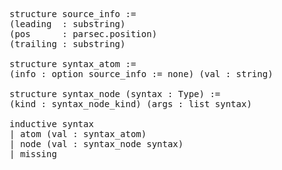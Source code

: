 <pre class="juicy-ace-editor-container ace-chrome"><span title="(module.header [] [])"></span><span title="(command.declaration
 (command.decl_modifiers [] [] [] [] [])
 (command.declaration.inner
  (6
   (command.structure
    &quot;structure&quot;
    []
    `source_info
    (command.decl_sig [] [])
    []
    &quot;:=&quot;
    []
    [(command.structure_field
      (1
       (term.bracketed_binder
        (0
         (term.explicit_binder
          &quot;(&quot;
          (term.explicit_binder_content
           (1
            (term.binder_content
             [(term.binder_ident (0 `leading))]
             [(term.binder_content_type &quot;:&quot; (ident_univs `substring []))]
             [])))
          &quot;)&quot;)))))
     (command.structure_field
      (1
       (term.bracketed_binder
        (0
         (term.explicit_binder
          &quot;(&quot;
          (term.explicit_binder_content
           (1
            (term.binder_content
             [(term.binder_ident (0 `pos))]
             [(term.binder_content_type &quot;:&quot; (ident_univs `parsec.position []))]
             [])))
          &quot;)&quot;)))))
     (command.structure_field
      (1
       (term.bracketed_binder
        (0
         (term.explicit_binder
          &quot;(&quot;
          (term.explicit_binder_content
           (1
            (term.binder_content
             [(term.binder_ident (0 `trailing))]
             [(term.binder_content_type &quot;:&quot; (ident_univs `substring []))]
             [])))
          &quot;)&quot;)))))]))))"><span title="(command.decl_modifiers [] [] [] [] [])"></span><span title="(command.declaration.inner
 (6
  (command.structure
   &quot;structure&quot;
   []
   `source_info
   (command.decl_sig [] [])
   []
   &quot;:=&quot;
   []
   [(command.structure_field
     (1
      (term.bracketed_binder
       (0
        (term.explicit_binder
         &quot;(&quot;
         (term.explicit_binder_content
          (1
           (term.binder_content
            [(term.binder_ident (0 `leading))]
            [(term.binder_content_type &quot;:&quot; (ident_univs `substring []))]
            [])))
         &quot;)&quot;)))))
    (command.structure_field
     (1
      (term.bracketed_binder
       (0
        (term.explicit_binder
         &quot;(&quot;
         (term.explicit_binder_content
          (1
           (term.binder_content
            [(term.binder_ident (0 `pos))]
            [(term.binder_content_type &quot;:&quot; (ident_univs `parsec.position []))]
            [])))
         &quot;)&quot;)))))
    (command.structure_field
     (1
      (term.bracketed_binder
       (0
        (term.explicit_binder
         &quot;(&quot;
         (term.explicit_binder_content
          (1
           (term.binder_content
            [(term.binder_ident (0 `trailing))]
            [(term.binder_content_type &quot;:&quot; (ident_univs `substring []))]
            [])))
         &quot;)&quot;)))))])))"><span title="(command.structure
 &quot;structure&quot;
 []
 `source_info
 (command.decl_sig [] [])
 []
 &quot;:=&quot;
 []
 [(command.structure_field
   (1
    (term.bracketed_binder
     (0
      (term.explicit_binder
       &quot;(&quot;
       (term.explicit_binder_content
        (1
         (term.binder_content
          [(term.binder_ident (0 `leading))]
          [(term.binder_content_type &quot;:&quot; (ident_univs `substring []))]
          [])))
       &quot;)&quot;)))))
  (command.structure_field
   (1
    (term.bracketed_binder
     (0
      (term.explicit_binder
       &quot;(&quot;
       (term.explicit_binder_content
        (1
         (term.binder_content
          [(term.binder_ident (0 `pos))]
          [(term.binder_content_type &quot;:&quot; (ident_univs `parsec.position []))]
          [])))
       &quot;)&quot;)))))
  (command.structure_field
   (1
    (term.bracketed_binder
     (0
      (term.explicit_binder
       &quot;(&quot;
       (term.explicit_binder_content
        (1
         (term.binder_content
          [(term.binder_ident (0 `trailing))]
          [(term.binder_content_type &quot;:&quot; (ident_univs `substring []))]
          [])))
       &quot;)&quot;)))))])"><span class='ace_comment'></span><span class='ace_keyword'>structure</span><span class='ace_comment'> </span><span class='ace_variable'>source_info</span><span title="(command.decl_sig [] [])"></span><span class='ace_comment'> </span>:=<span class='ace_comment'>
</span><span title="(command.structure_field
 (1
  (term.bracketed_binder
   (0
    (term.explicit_binder
     &quot;(&quot;
     (term.explicit_binder_content
      (1
       (term.binder_content
        [(term.binder_ident (0 `leading))]
        [(term.binder_content_type &quot;:&quot; (ident_univs `substring []))]
        [])))
     &quot;)&quot;)))))"><span title="(term.bracketed_binder
 (0
  (term.explicit_binder
   &quot;(&quot;
   (term.explicit_binder_content
    (1
     (term.binder_content
      [(term.binder_ident (0 `leading))]
      [(term.binder_content_type &quot;:&quot; (ident_univs `substring []))]
      [])))
   &quot;)&quot;)))"><span title="(term.explicit_binder
 &quot;(&quot;
 (term.explicit_binder_content
  (1
   (term.binder_content
    [(term.binder_ident (0 `leading))]
    [(term.binder_content_type &quot;:&quot; (ident_univs `substring []))]
    [])))
 &quot;)&quot;)"><span class='ace_comment'></span>(<span class='ace_comment'></span><span title="(term.explicit_binder_content
 (1
  (term.binder_content
   [(term.binder_ident (0 `leading))]
   [(term.binder_content_type &quot;:&quot; (ident_univs `substring []))]
   [])))"><span title="(term.binder_content
 [(term.binder_ident (0 `leading))]
 [(term.binder_content_type &quot;:&quot; (ident_univs `substring []))]
 [])"><span title="(term.binder_ident (0 `leading))"><span class='ace_variable'>leading</span></span><span title="(term.binder_content_type &quot;:&quot; (ident_univs `substring []))"><span class='ace_comment'>  </span>:<span class='ace_comment'> </span>substring</span></span></span><span class='ace_comment'></span>)<span class='ace_comment'>
</span></span></span></span><span title="(command.structure_field
 (1
  (term.bracketed_binder
   (0
    (term.explicit_binder
     &quot;(&quot;
     (term.explicit_binder_content
      (1
       (term.binder_content
        [(term.binder_ident (0 `pos))]
        [(term.binder_content_type &quot;:&quot; (ident_univs `parsec.position []))]
        [])))
     &quot;)&quot;)))))"><span title="(term.bracketed_binder
 (0
  (term.explicit_binder
   &quot;(&quot;
   (term.explicit_binder_content
    (1
     (term.binder_content
      [(term.binder_ident (0 `pos))]
      [(term.binder_content_type &quot;:&quot; (ident_univs `parsec.position []))]
      [])))
   &quot;)&quot;)))"><span title="(term.explicit_binder
 &quot;(&quot;
 (term.explicit_binder_content
  (1
   (term.binder_content
    [(term.binder_ident (0 `pos))]
    [(term.binder_content_type &quot;:&quot; (ident_univs `parsec.position []))]
    [])))
 &quot;)&quot;)"><span class='ace_comment'></span>(<span class='ace_comment'></span><span title="(term.explicit_binder_content
 (1
  (term.binder_content
   [(term.binder_ident (0 `pos))]
   [(term.binder_content_type &quot;:&quot; (ident_univs `parsec.position []))]
   [])))"><span title="(term.binder_content
 [(term.binder_ident (0 `pos))]
 [(term.binder_content_type &quot;:&quot; (ident_univs `parsec.position []))]
 [])"><span title="(term.binder_ident (0 `pos))"><span class='ace_variable'>pos</span></span><span title="(term.binder_content_type &quot;:&quot; (ident_univs `parsec.position []))"><span class='ace_comment'>      </span>:<span class='ace_comment'> </span>parsec.position</span></span></span><span class='ace_comment'></span>)<span class='ace_comment'>
</span></span></span></span><span title="(command.structure_field
 (1
  (term.bracketed_binder
   (0
    (term.explicit_binder
     &quot;(&quot;
     (term.explicit_binder_content
      (1
       (term.binder_content
        [(term.binder_ident (0 `trailing))]
        [(term.binder_content_type &quot;:&quot; (ident_univs `substring []))]
        [])))
     &quot;)&quot;)))))"><span title="(term.bracketed_binder
 (0
  (term.explicit_binder
   &quot;(&quot;
   (term.explicit_binder_content
    (1
     (term.binder_content
      [(term.binder_ident (0 `trailing))]
      [(term.binder_content_type &quot;:&quot; (ident_univs `substring []))]
      [])))
   &quot;)&quot;)))"><span title="(term.explicit_binder
 &quot;(&quot;
 (term.explicit_binder_content
  (1
   (term.binder_content
    [(term.binder_ident (0 `trailing))]
    [(term.binder_content_type &quot;:&quot; (ident_univs `substring []))]
    [])))
 &quot;)&quot;)"><span class='ace_comment'></span>(<span class='ace_comment'></span><span title="(term.explicit_binder_content
 (1
  (term.binder_content
   [(term.binder_ident (0 `trailing))]
   [(term.binder_content_type &quot;:&quot; (ident_univs `substring []))]
   [])))"><span title="(term.binder_content
 [(term.binder_ident (0 `trailing))]
 [(term.binder_content_type &quot;:&quot; (ident_univs `substring []))]
 [])"><span title="(term.binder_ident (0 `trailing))"><span class='ace_variable'>trailing</span></span><span title="(term.binder_content_type &quot;:&quot; (ident_univs `substring []))"><span class='ace_comment'> </span>:<span class='ace_comment'> </span>substring</span></span></span><span class='ace_comment'></span>)<span class='ace_comment'>

</span></span></span></span></span></span></span><span title="(command.declaration
 (command.decl_modifiers [] [] [] [] [])
 (command.declaration.inner
  (6
   (command.structure
    &quot;structure&quot;
    []
    `syntax_atom
    (command.decl_sig [] [])
    []
    &quot;:=&quot;
    []
    [(command.structure_field
      (1
       (term.bracketed_binder
        (0
         (term.explicit_binder
          &quot;(&quot;
          (term.explicit_binder_content
           (1
            (term.binder_content
             [(term.binder_ident (0 `info))]
             [(term.binder_content_type
               &quot;:&quot;
               (term.app (ident_univs `option []) (ident_univs `source_info [])))]
             [(term.binder_default (0 (term.binder_default_val &quot;:=&quot; (ident_univs `none []))))])))
          &quot;)&quot;)))))
     (command.structure_field
      (1
       (term.bracketed_binder
        (0
         (term.explicit_binder
          &quot;(&quot;
          (term.explicit_binder_content
           (1
            (term.binder_content
             [(term.binder_ident (0 `val))]
             [(term.binder_content_type &quot;:&quot; (ident_univs `string []))]
             [])))
          &quot;)&quot;)))))]))))"><span title="(command.decl_modifiers [] [] [] [] [])"></span><span title="(command.declaration.inner
 (6
  (command.structure
   &quot;structure&quot;
   []
   `syntax_atom
   (command.decl_sig [] [])
   []
   &quot;:=&quot;
   []
   [(command.structure_field
     (1
      (term.bracketed_binder
       (0
        (term.explicit_binder
         &quot;(&quot;
         (term.explicit_binder_content
          (1
           (term.binder_content
            [(term.binder_ident (0 `info))]
            [(term.binder_content_type
              &quot;:&quot;
              (term.app (ident_univs `option []) (ident_univs `source_info [])))]
            [(term.binder_default (0 (term.binder_default_val &quot;:=&quot; (ident_univs `none []))))])))
         &quot;)&quot;)))))
    (command.structure_field
     (1
      (term.bracketed_binder
       (0
        (term.explicit_binder
         &quot;(&quot;
         (term.explicit_binder_content
          (1
           (term.binder_content
            [(term.binder_ident (0 `val))]
            [(term.binder_content_type &quot;:&quot; (ident_univs `string []))]
            [])))
         &quot;)&quot;)))))])))"><span title="(command.structure
 &quot;structure&quot;
 []
 `syntax_atom
 (command.decl_sig [] [])
 []
 &quot;:=&quot;
 []
 [(command.structure_field
   (1
    (term.bracketed_binder
     (0
      (term.explicit_binder
       &quot;(&quot;
       (term.explicit_binder_content
        (1
         (term.binder_content
          [(term.binder_ident (0 `info))]
          [(term.binder_content_type
            &quot;:&quot;
            (term.app (ident_univs `option []) (ident_univs `source_info [])))]
          [(term.binder_default (0 (term.binder_default_val &quot;:=&quot; (ident_univs `none []))))])))
       &quot;)&quot;)))))
  (command.structure_field
   (1
    (term.bracketed_binder
     (0
      (term.explicit_binder
       &quot;(&quot;
       (term.explicit_binder_content
        (1
         (term.binder_content
          [(term.binder_ident (0 `val))]
          [(term.binder_content_type &quot;:&quot; (ident_univs `string []))]
          [])))
       &quot;)&quot;)))))])"><span class='ace_comment'></span><span class='ace_keyword'>structure</span><span class='ace_comment'> </span><span class='ace_variable'>syntax_atom</span><span title="(command.decl_sig [] [])"></span><span class='ace_comment'> </span>:=<span class='ace_comment'>
</span><span title="(command.structure_field
 (1
  (term.bracketed_binder
   (0
    (term.explicit_binder
     &quot;(&quot;
     (term.explicit_binder_content
      (1
       (term.binder_content
        [(term.binder_ident (0 `info))]
        [(term.binder_content_type
          &quot;:&quot;
          (term.app (ident_univs `option []) (ident_univs `source_info [])))]
        [(term.binder_default (0 (term.binder_default_val &quot;:=&quot; (ident_univs `none []))))])))
     &quot;)&quot;)))))"><span title="(term.bracketed_binder
 (0
  (term.explicit_binder
   &quot;(&quot;
   (term.explicit_binder_content
    (1
     (term.binder_content
      [(term.binder_ident (0 `info))]
      [(term.binder_content_type
        &quot;:&quot;
        (term.app (ident_univs `option []) (ident_univs `source_info [])))]
      [(term.binder_default (0 (term.binder_default_val &quot;:=&quot; (ident_univs `none []))))])))
   &quot;)&quot;)))"><span title="(term.explicit_binder
 &quot;(&quot;
 (term.explicit_binder_content
  (1
   (term.binder_content
    [(term.binder_ident (0 `info))]
    [(term.binder_content_type
      &quot;:&quot;
      (term.app (ident_univs `option []) (ident_univs `source_info [])))]
    [(term.binder_default (0 (term.binder_default_val &quot;:=&quot; (ident_univs `none []))))])))
 &quot;)&quot;)"><span class='ace_comment'></span>(<span class='ace_comment'></span><span title="(term.explicit_binder_content
 (1
  (term.binder_content
   [(term.binder_ident (0 `info))]
   [(term.binder_content_type
     &quot;:&quot;
     (term.app (ident_univs `option []) (ident_univs `source_info [])))]
   [(term.binder_default
     (0 (term.binder_default_val &quot;:=&quot; (ident_univs `none []))))])))"><span title="(term.binder_content
 [(term.binder_ident (0 `info))]
 [(term.binder_content_type
   &quot;:&quot;
   (term.app (ident_univs `option []) (ident_univs `source_info [])))]
 [(term.binder_default
   (0 (term.binder_default_val &quot;:=&quot; (ident_univs `none []))))])"><span title="(term.binder_ident (0 `info))"><span class='ace_variable'>info</span></span><span title="(term.binder_content_type
 &quot;:&quot;
 (term.app (ident_univs `option []) (ident_univs `source_info [])))"><span class='ace_comment'> </span>:<span class='ace_comment'> </span><span title="(term.app (ident_univs `option []) (ident_univs `source_info []))">option source_info</span></span><span title="(term.binder_default (0 (term.binder_default_val &quot;:=&quot; (ident_univs `none []))))"><span title="(term.binder_default_val &quot;:=&quot; (ident_univs `none []))"><span class='ace_comment'> </span>:=<span class='ace_comment'> </span>none</span></span></span></span><span class='ace_comment'></span>)<span class='ace_comment'> </span></span></span></span><span title="(command.structure_field
 (1
  (term.bracketed_binder
   (0
    (term.explicit_binder
     &quot;(&quot;
     (term.explicit_binder_content
      (1
       (term.binder_content
        [(term.binder_ident (0 `val))]
        [(term.binder_content_type &quot;:&quot; (ident_univs `string []))]
        [])))
     &quot;)&quot;)))))"><span title="(term.bracketed_binder
 (0
  (term.explicit_binder
   &quot;(&quot;
   (term.explicit_binder_content
    (1
     (term.binder_content
      [(term.binder_ident (0 `val))]
      [(term.binder_content_type &quot;:&quot; (ident_univs `string []))]
      [])))
   &quot;)&quot;)))"><span title="(term.explicit_binder
 &quot;(&quot;
 (term.explicit_binder_content
  (1
   (term.binder_content
    [(term.binder_ident (0 `val))]
    [(term.binder_content_type &quot;:&quot; (ident_univs `string []))]
    [])))
 &quot;)&quot;)"><span class='ace_comment'></span>(<span class='ace_comment'></span><span title="(term.explicit_binder_content
 (1
  (term.binder_content
   [(term.binder_ident (0 `val))]
   [(term.binder_content_type &quot;:&quot; (ident_univs `string []))]
   [])))"><span title="(term.binder_content
 [(term.binder_ident (0 `val))]
 [(term.binder_content_type &quot;:&quot; (ident_univs `string []))]
 [])"><span title="(term.binder_ident (0 `val))"><span class='ace_variable'>val</span></span><span title="(term.binder_content_type &quot;:&quot; (ident_univs `string []))"><span class='ace_comment'> </span>:<span class='ace_comment'> </span>string</span></span></span><span class='ace_comment'></span>)<span class='ace_comment'>

</span></span></span></span></span></span></span><span title="(command.declaration
 (command.decl_modifiers [] [] [] [] [])
 (command.declaration.inner
  (6
   (command.structure
    &quot;structure&quot;
    []
    `syntax_node
    (command.decl_sig
     [(term.bracketed_binder
       (0
        (term.explicit_binder
         &quot;(&quot;
         (term.explicit_binder_content
          (1
           (term.binder_content
            [(term.binder_ident (0 `syntax))]
            [(term.binder_content_type &quot;:&quot; (term.sort (1 &quot;Type&quot;)))]
            [])))
         &quot;)&quot;)))]
     [])
    []
    &quot;:=&quot;
    []
    [(command.structure_field
      (1
       (term.bracketed_binder
        (0
         (term.explicit_binder
          &quot;(&quot;
          (term.explicit_binder_content
           (1
            (term.binder_content
             [(term.binder_ident (0 `kind))]
             [(term.binder_content_type &quot;:&quot; (ident_univs `syntax_node_kind []))]
             [])))
          &quot;)&quot;)))))
     (command.structure_field
      (1
       (term.bracketed_binder
        (0
         (term.explicit_binder
          &quot;(&quot;
          (term.explicit_binder_content
           (1
            (term.binder_content
             [(term.binder_ident (0 `args))]
             [(term.binder_content_type
               &quot;:&quot;
               (term.app (ident_univs `list []) (ident_univs `syntax [])))]
             [])))
          &quot;)&quot;)))))]))))"><span title="(command.decl_modifiers [] [] [] [] [])"></span><span title="(command.declaration.inner
 (6
  (command.structure
   &quot;structure&quot;
   []
   `syntax_node
   (command.decl_sig
    [(term.bracketed_binder
      (0
       (term.explicit_binder
        &quot;(&quot;
        (term.explicit_binder_content
         (1
          (term.binder_content
           [(term.binder_ident (0 `syntax))]
           [(term.binder_content_type &quot;:&quot; (term.sort (1 &quot;Type&quot;)))]
           [])))
        &quot;)&quot;)))]
    [])
   []
   &quot;:=&quot;
   []
   [(command.structure_field
     (1
      (term.bracketed_binder
       (0
        (term.explicit_binder
         &quot;(&quot;
         (term.explicit_binder_content
          (1
           (term.binder_content
            [(term.binder_ident (0 `kind))]
            [(term.binder_content_type &quot;:&quot; (ident_univs `syntax_node_kind []))]
            [])))
         &quot;)&quot;)))))
    (command.structure_field
     (1
      (term.bracketed_binder
       (0
        (term.explicit_binder
         &quot;(&quot;
         (term.explicit_binder_content
          (1
           (term.binder_content
            [(term.binder_ident (0 `args))]
            [(term.binder_content_type
              &quot;:&quot;
              (term.app (ident_univs `list []) (ident_univs `syntax [])))]
            [])))
         &quot;)&quot;)))))])))"><span title="(command.structure
 &quot;structure&quot;
 []
 `syntax_node
 (command.decl_sig
  [(term.bracketed_binder
    (0
     (term.explicit_binder
      &quot;(&quot;
      (term.explicit_binder_content
       (1
        (term.binder_content
         [(term.binder_ident (0 `syntax))]
         [(term.binder_content_type &quot;:&quot; (term.sort (1 &quot;Type&quot;)))]
         [])))
      &quot;)&quot;)))]
  [])
 []
 &quot;:=&quot;
 []
 [(command.structure_field
   (1
    (term.bracketed_binder
     (0
      (term.explicit_binder
       &quot;(&quot;
       (term.explicit_binder_content
        (1
         (term.binder_content
          [(term.binder_ident (0 `kind))]
          [(term.binder_content_type &quot;:&quot; (ident_univs `syntax_node_kind []))]
          [])))
       &quot;)&quot;)))))
  (command.structure_field
   (1
    (term.bracketed_binder
     (0
      (term.explicit_binder
       &quot;(&quot;
       (term.explicit_binder_content
        (1
         (term.binder_content
          [(term.binder_ident (0 `args))]
          [(term.binder_content_type
            &quot;:&quot;
            (term.app (ident_univs `list []) (ident_univs `syntax [])))]
          [])))
       &quot;)&quot;)))))])"><span class='ace_comment'></span><span class='ace_keyword'>structure</span><span class='ace_comment'> </span><span class='ace_variable'>syntax_node</span><span title="(command.decl_sig
 [(term.bracketed_binder
   (0
    (term.explicit_binder
     &quot;(&quot;
     (term.explicit_binder_content
      (1
       (term.binder_content
        [(term.binder_ident (0 `syntax))]
        [(term.binder_content_type &quot;:&quot; (term.sort (1 &quot;Type&quot;)))]
        [])))
     &quot;)&quot;)))]
 [])"><span title="(term.bracketed_binder
 (0
  (term.explicit_binder
   &quot;(&quot;
   (term.explicit_binder_content
    (1
     (term.binder_content
      [(term.binder_ident (0 `syntax))]
      [(term.binder_content_type &quot;:&quot; (term.sort (1 &quot;Type&quot;)))]
      [])))
   &quot;)&quot;)))"><span title="(term.explicit_binder
 &quot;(&quot;
 (term.explicit_binder_content
  (1
   (term.binder_content
    [(term.binder_ident (0 `syntax))]
    [(term.binder_content_type &quot;:&quot; (term.sort (1 &quot;Type&quot;)))]
    [])))
 &quot;)&quot;)"><span class='ace_comment'> </span>(<span class='ace_comment'></span><span title="(term.explicit_binder_content
 (1
  (term.binder_content
   [(term.binder_ident (0 `syntax))]
   [(term.binder_content_type &quot;:&quot; (term.sort (1 &quot;Type&quot;)))]
   [])))"><span title="(term.binder_content
 [(term.binder_ident (0 `syntax))]
 [(term.binder_content_type &quot;:&quot; (term.sort (1 &quot;Type&quot;)))]
 [])"><span title="(term.binder_ident (0 `syntax))"><span class='ace_variable'>syntax</span></span><span title="(term.binder_content_type &quot;:&quot; (term.sort (1 &quot;Type&quot;)))"><span class='ace_comment'> </span>:<span class='ace_comment'> </span><span title="(term.sort (1 &quot;Type&quot;))"><span class='ace_comment'></span><span class='ace_keyword'>Type</span><span class='ace_comment'></span></span></span></span></span><span class='ace_comment'></span>)<span class='ace_comment'> </span></span></span></span><span class='ace_comment'></span>:=<span class='ace_comment'>
</span><span title="(command.structure_field
 (1
  (term.bracketed_binder
   (0
    (term.explicit_binder
     &quot;(&quot;
     (term.explicit_binder_content
      (1
       (term.binder_content
        [(term.binder_ident (0 `kind))]
        [(term.binder_content_type &quot;:&quot; (ident_univs `syntax_node_kind []))]
        [])))
     &quot;)&quot;)))))"><span title="(term.bracketed_binder
 (0
  (term.explicit_binder
   &quot;(&quot;
   (term.explicit_binder_content
    (1
     (term.binder_content
      [(term.binder_ident (0 `kind))]
      [(term.binder_content_type &quot;:&quot; (ident_univs `syntax_node_kind []))]
      [])))
   &quot;)&quot;)))"><span title="(term.explicit_binder
 &quot;(&quot;
 (term.explicit_binder_content
  (1
   (term.binder_content
    [(term.binder_ident (0 `kind))]
    [(term.binder_content_type &quot;:&quot; (ident_univs `syntax_node_kind []))]
    [])))
 &quot;)&quot;)"><span class='ace_comment'></span>(<span class='ace_comment'></span><span title="(term.explicit_binder_content
 (1
  (term.binder_content
   [(term.binder_ident (0 `kind))]
   [(term.binder_content_type &quot;:&quot; (ident_univs `syntax_node_kind []))]
   [])))"><span title="(term.binder_content
 [(term.binder_ident (0 `kind))]
 [(term.binder_content_type &quot;:&quot; (ident_univs `syntax_node_kind []))]
 [])"><span title="(term.binder_ident (0 `kind))"><span class='ace_variable'>kind</span></span><span title="(term.binder_content_type &quot;:&quot; (ident_univs `syntax_node_kind []))"><span class='ace_comment'> </span>:<span class='ace_comment'> </span>syntax_node_kind</span></span></span><span class='ace_comment'></span>)<span class='ace_comment'> </span></span></span></span><span title="(command.structure_field
 (1
  (term.bracketed_binder
   (0
    (term.explicit_binder
     &quot;(&quot;
     (term.explicit_binder_content
      (1
       (term.binder_content
        [(term.binder_ident (0 `args))]
        [(term.binder_content_type
          &quot;:&quot;
          (term.app (ident_univs `list []) (ident_univs `syntax [])))]
        [])))
     &quot;)&quot;)))))"><span title="(term.bracketed_binder
 (0
  (term.explicit_binder
   &quot;(&quot;
   (term.explicit_binder_content
    (1
     (term.binder_content
      [(term.binder_ident (0 `args))]
      [(term.binder_content_type
        &quot;:&quot;
        (term.app (ident_univs `list []) (ident_univs `syntax [])))]
      [])))
   &quot;)&quot;)))"><span title="(term.explicit_binder
 &quot;(&quot;
 (term.explicit_binder_content
  (1
   (term.binder_content
    [(term.binder_ident (0 `args))]
    [(term.binder_content_type
      &quot;:&quot;
      (term.app (ident_univs `list []) (ident_univs `syntax [])))]
    [])))
 &quot;)&quot;)"><span class='ace_comment'></span>(<span class='ace_comment'></span><span title="(term.explicit_binder_content
 (1
  (term.binder_content
   [(term.binder_ident (0 `args))]
   [(term.binder_content_type
     &quot;:&quot;
     (term.app (ident_univs `list []) (ident_univs `syntax [])))]
   [])))"><span title="(term.binder_content
 [(term.binder_ident (0 `args))]
 [(term.binder_content_type
   &quot;:&quot;
   (term.app (ident_univs `list []) (ident_univs `syntax [])))]
 [])"><span title="(term.binder_ident (0 `args))"><span class='ace_variable'>args</span></span><span title="(term.binder_content_type
 &quot;:&quot;
 (term.app (ident_univs `list []) (ident_univs `syntax [])))"><span class='ace_comment'> </span>:<span class='ace_comment'> </span><span title="(term.app (ident_univs `list []) (ident_univs `syntax []))">list syntax</span></span></span></span><span class='ace_comment'></span>)<span class='ace_comment'>

</span></span></span></span></span></span></span><span title="(command.declaration
 (command.decl_modifiers [] [] [] [] [])
 (command.declaration.inner
  (5
   (command.inductive
    [[] &quot;inductive&quot;]
    []
    (ident_univs `syntax [])
    (command.decl_sig [] [])
    []
    [(command.intro_rule
      &quot;|&quot;
      `atom
      []
      (command.decl_sig
       [(term.bracketed_binder
         (0
          (term.explicit_binder
           &quot;(&quot;
           (term.explicit_binder_content
            (1
             (term.binder_content
              [(term.binder_ident (0 `val))]
              [(term.binder_content_type &quot;:&quot; (ident_univs `syntax_atom []))]
              [])))
           &quot;)&quot;)))]
       []))
     (command.intro_rule
      &quot;|&quot;
      `node
      []
      (command.decl_sig
       [(term.bracketed_binder
         (0
          (term.explicit_binder
           &quot;(&quot;
           (term.explicit_binder_content
            (1
             (term.binder_content
              [(term.binder_ident (0 `val))]
              [(term.binder_content_type
                &quot;:&quot;
                (term.app (ident_univs `syntax_node []) (ident_univs `syntax [])))]
              [])))
           &quot;)&quot;)))]
       []))
     (command.intro_rule &quot;|&quot; `missing [] (command.decl_sig [] []))]))))"><span title="(command.decl_modifiers [] [] [] [] [])"></span><span title="(command.declaration.inner
 (5
  (command.inductive
   [[] &quot;inductive&quot;]
   []
   (ident_univs `syntax [])
   (command.decl_sig [] [])
   []
   [(command.intro_rule
     &quot;|&quot;
     `atom
     []
     (command.decl_sig
      [(term.bracketed_binder
        (0
         (term.explicit_binder
          &quot;(&quot;
          (term.explicit_binder_content
           (1
            (term.binder_content
             [(term.binder_ident (0 `val))]
             [(term.binder_content_type &quot;:&quot; (ident_univs `syntax_atom []))]
             [])))
          &quot;)&quot;)))]
      []))
    (command.intro_rule
     &quot;|&quot;
     `node
     []
     (command.decl_sig
      [(term.bracketed_binder
        (0
         (term.explicit_binder
          &quot;(&quot;
          (term.explicit_binder_content
           (1
            (term.binder_content
             [(term.binder_ident (0 `val))]
             [(term.binder_content_type
               &quot;:&quot;
               (term.app (ident_univs `syntax_node []) (ident_univs `syntax [])))]
             [])))
          &quot;)&quot;)))]
      []))
    (command.intro_rule &quot;|&quot; `missing [] (command.decl_sig [] []))])))"><span title="(command.inductive
 [[] &quot;inductive&quot;]
 []
 (ident_univs `syntax [])
 (command.decl_sig [] [])
 []
 [(command.intro_rule
   &quot;|&quot;
   `atom
   []
   (command.decl_sig
    [(term.bracketed_binder
      (0
       (term.explicit_binder
        &quot;(&quot;
        (term.explicit_binder_content
         (1
          (term.binder_content
           [(term.binder_ident (0 `val))]
           [(term.binder_content_type &quot;:&quot; (ident_univs `syntax_atom []))]
           [])))
        &quot;)&quot;)))]
    []))
  (command.intro_rule
   &quot;|&quot;
   `node
   []
   (command.decl_sig
    [(term.bracketed_binder
      (0
       (term.explicit_binder
        &quot;(&quot;
        (term.explicit_binder_content
         (1
          (term.binder_content
           [(term.binder_ident (0 `val))]
           [(term.binder_content_type
             &quot;:&quot;
             (term.app (ident_univs `syntax_node []) (ident_univs `syntax [])))]
           [])))
        &quot;)&quot;)))]
    []))
  (command.intro_rule &quot;|&quot; `missing [] (command.decl_sig [] []))])"><span class='ace_comment'></span><span class='ace_keyword'>inductive</span><span class='ace_comment'> </span>syntax<span title="(command.decl_sig [] [])"></span><span title="(command.intro_rule
 &quot;|&quot;
 `atom
 []
 (command.decl_sig
  [(term.bracketed_binder
    (0
     (term.explicit_binder
      &quot;(&quot;
      (term.explicit_binder_content
       (1
        (term.binder_content
         [(term.binder_ident (0 `val))]
         [(term.binder_content_type &quot;:&quot; (ident_univs `syntax_atom []))]
         [])))
      &quot;)&quot;)))]
  []))"><span class='ace_comment'>
</span>|<span class='ace_comment'> </span><span class='ace_variable'>atom</span><span title="(command.decl_sig
 [(term.bracketed_binder
   (0
    (term.explicit_binder
     &quot;(&quot;
     (term.explicit_binder_content
      (1
       (term.binder_content
        [(term.binder_ident (0 `val))]
        [(term.binder_content_type &quot;:&quot; (ident_univs `syntax_atom []))]
        [])))
     &quot;)&quot;)))]
 [])"><span title="(term.bracketed_binder
 (0
  (term.explicit_binder
   &quot;(&quot;
   (term.explicit_binder_content
    (1
     (term.binder_content
      [(term.binder_ident (0 `val))]
      [(term.binder_content_type &quot;:&quot; (ident_univs `syntax_atom []))]
      [])))
   &quot;)&quot;)))"><span title="(term.explicit_binder
 &quot;(&quot;
 (term.explicit_binder_content
  (1
   (term.binder_content
    [(term.binder_ident (0 `val))]
    [(term.binder_content_type &quot;:&quot; (ident_univs `syntax_atom []))]
    [])))
 &quot;)&quot;)"><span class='ace_comment'> </span>(<span class='ace_comment'></span><span title="(term.explicit_binder_content
 (1
  (term.binder_content
   [(term.binder_ident (0 `val))]
   [(term.binder_content_type &quot;:&quot; (ident_univs `syntax_atom []))]
   [])))"><span title="(term.binder_content
 [(term.binder_ident (0 `val))]
 [(term.binder_content_type &quot;:&quot; (ident_univs `syntax_atom []))]
 [])"><span title="(term.binder_ident (0 `val))"><span class='ace_variable'>val</span></span><span title="(term.binder_content_type &quot;:&quot; (ident_univs `syntax_atom []))"><span class='ace_comment'> </span>:<span class='ace_comment'> </span>syntax_atom</span></span></span><span class='ace_comment'></span>)<span class='ace_comment'>
</span></span></span></span></span><span title="(command.intro_rule
 &quot;|&quot;
 `node
 []
 (command.decl_sig
  [(term.bracketed_binder
    (0
     (term.explicit_binder
      &quot;(&quot;
      (term.explicit_binder_content
       (1
        (term.binder_content
         [(term.binder_ident (0 `val))]
         [(term.binder_content_type
           &quot;:&quot;
           (term.app (ident_univs `syntax_node []) (ident_univs `syntax [])))]
         [])))
      &quot;)&quot;)))]
  []))"><span class='ace_comment'></span>|<span class='ace_comment'> </span><span class='ace_variable'>node</span><span title="(command.decl_sig
 [(term.bracketed_binder
   (0
    (term.explicit_binder
     &quot;(&quot;
     (term.explicit_binder_content
      (1
       (term.binder_content
        [(term.binder_ident (0 `val))]
        [(term.binder_content_type
          &quot;:&quot;
          (term.app (ident_univs `syntax_node []) (ident_univs `syntax [])))]
        [])))
     &quot;)&quot;)))]
 [])"><span title="(term.bracketed_binder
 (0
  (term.explicit_binder
   &quot;(&quot;
   (term.explicit_binder_content
    (1
     (term.binder_content
      [(term.binder_ident (0 `val))]
      [(term.binder_content_type
        &quot;:&quot;
        (term.app (ident_univs `syntax_node []) (ident_univs `syntax [])))]
      [])))
   &quot;)&quot;)))"><span title="(term.explicit_binder
 &quot;(&quot;
 (term.explicit_binder_content
  (1
   (term.binder_content
    [(term.binder_ident (0 `val))]
    [(term.binder_content_type
      &quot;:&quot;
      (term.app (ident_univs `syntax_node []) (ident_univs `syntax [])))]
    [])))
 &quot;)&quot;)"><span class='ace_comment'> </span>(<span class='ace_comment'></span><span title="(term.explicit_binder_content
 (1
  (term.binder_content
   [(term.binder_ident (0 `val))]
   [(term.binder_content_type
     &quot;:&quot;
     (term.app (ident_univs `syntax_node []) (ident_univs `syntax [])))]
   [])))"><span title="(term.binder_content
 [(term.binder_ident (0 `val))]
 [(term.binder_content_type
   &quot;:&quot;
   (term.app (ident_univs `syntax_node []) (ident_univs `syntax [])))]
 [])"><span title="(term.binder_ident (0 `val))"><span class='ace_variable'>val</span></span><span title="(term.binder_content_type
 &quot;:&quot;
 (term.app (ident_univs `syntax_node []) (ident_univs `syntax [])))"><span class='ace_comment'> </span>:<span class='ace_comment'> </span><span title="(term.app (ident_univs `syntax_node []) (ident_univs `syntax []))">syntax_node syntax</span></span></span></span><span class='ace_comment'></span>)<span class='ace_comment'>
</span></span></span></span></span><span title="(command.intro_rule &quot;|&quot; `missing [] (command.decl_sig [] []))"><span class='ace_comment'></span>|<span class='ace_comment'> </span><span class='ace_variable'>missing</span><span title="(command.decl_sig [] [])"></span></span></span></span></span><span title="(eoi &quot;&quot;)"><span class='ace_comment'></span><span class='ace_comment'></span></span></pre>